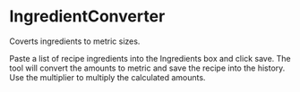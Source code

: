# IngredientConverter
Coverts ingredients to metric sizes.

Paste a list of recipe ingredients into the Ingredients box and click save. The tool will convert the amounts to metric and save the recipe into the history.
Use the multiplier to multiply the calculated amounts.
